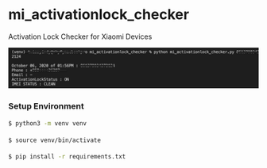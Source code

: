 # mi_activationlock_checker
Activation Lock Checker for Xiaomi Devices

![Screenshot](https://github.com/TwizzyIndy/mi_activationlock_checker/raw/master/screenshot_new.png "Screenshot")


### Setup Environment

```bash
$ python3 -m venv venv

$ source venv/bin/activate

$ pip install -r requirements.txt
```